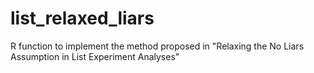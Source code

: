 # list_relaxed_liars
R function to implement the method proposed in "Relaxing the No Liars Assumption in List Experiment Analyses"
